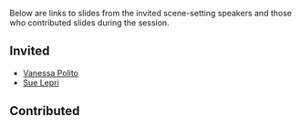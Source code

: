 Below are links to slides from the invited scene-setting speakers and those who contributed slides during the session.

## Invited

* [Vanessa Polito]()
* [Sue Lepri]()

## Contributed